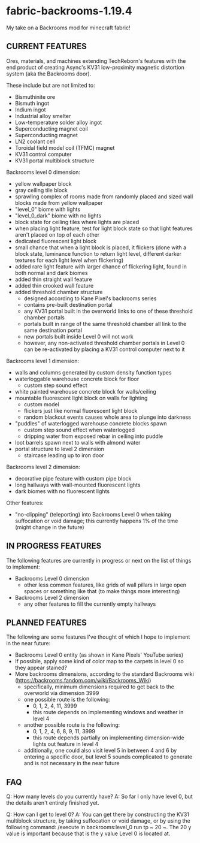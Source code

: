 # fabric-backrooms-1.19.4
My take on a Backrooms mod for minecraft fabric!

CURRENT FEATURES
----------------

Ores, materials, and machines extending TechReborn's features with the end product of creating Async's KV31 low-proximity magnetic distortion system (aka the Backrooms door).

These include but are not limited to:
  - Bismuthinite ore
  - Bismuth ingot
  - Indium ingot
  - Industrial alloy smelter
  - Low-temperature solder alloy ingot
  - Superconducting magnet coil
  - Superconducting magnet
  - LN2 coolant cell
  - Toroidal field model coil (TFMC) magnet
  - KV31 control computer
  - KV31 portal multiblock structure

Backrooms level 0 dimension:
  - yellow wallpaper block
  - gray ceiling tile block
  - sprawling complex of rooms made from randomly placed and sized wall blocks made from yellow wallpaper
  - "level_0" biome with lights
  - "level_0_dark" biome with no lights
  - block state for ceiling tiles where lights are placed
  - when placing light feature, test for light block state so that light features aren't placed on top of each other
  - dedicated fluorescent light block
  - small chance that when a light block is placed, it flickers (done with a block state, luminance function to return light level, different darker textures for each light level when flickering)
  - added rare light feature with larger chance of flickering light, found in both normal and dark biomes
  - added thin straight wall feature
  - added thin crooked wall feature
  - added threshold chamber structure
    - designed according to Kane Pixel's backrooms series
    - contains pre-built destination portal
    - any KV31 portal built in the overworld links to one of these threshold chamber portals
    - portals built in range of the same threshold chamber all link to the same destination portal
    - new portals built inside Level 0 will not work
    - however, any non-activated threshold chamber portals in Level 0 can be re-activated by placing a KV31 control computer next to it

Backrooms level 1 dimension:
- walls and columns generated by custom density function types
- waterloggable warehouse concrete block for floor
  - custom step sound effect
- white painted warehouse concrete block for walls/ceiling
- mountable fluorescent light block on walls for lighting
  - custom model
  - flickers just like normal fluorescent light block
  - random blackout events causes whole area to plunge into darkness
- "puddles" of waterlogged warehouse concrete blocks spawn
  - custom step sound effect when waterlogged
  - dripping water from exposed rebar in ceiling into puddle
- loot barrels spawn next to walls with almond water
- portal structure to level 2 dimension
  - staircase leading up to iron door

Backrooms level 2 dimension:
- decorative pipe feature with custom pipe block
- long hallways with wall-mounted fluorescent lights
- dark biomes with no fluorescent lights

Other features:
  - "no-clipping" (teleporting) into Backrooms Level 0 when taking suffocation or void damage; this currently happens 1% of the time (might change in the future)


IN PROGRESS FEATURES
--------------------

The following features are currently in progress or next on the list of things to implement:
  - Backrooms Level 0 dimension
    - other less common features, like grids of wall pillars in large open spaces or something like that (to make things more interesting)
  - Backrooms Level 2 dimension
    - any other features to fill the currently empty hallways


PLANNED FEATURES
----------------

The following are some features I've thought of which I hope to implement in the near future:
  - Backrooms Level 0 entity (as shown in Kane Pixels' YouTube series)
  - If possible, apply some kind of color map to the carpets in level 0 so they appear stained?
  - More backrooms dimensions, according to the standard Backrooms wiki (https://backrooms.fandom.com/wiki/Backrooms_Wiki)
    - specifically, minimum dimensions required to get back to the overworld via dimension 3999
    - one possible route is the following:
      - 0, 1, 2, 4, 11, 3999
      - this route depends on implementing windows and weather in level 4
    - another possible route is the following:
      - 0, 1, 2, 4, 6, 8, 9, 11, 3999
      - this route depends partially on implementing dimension-wide lights out feature in level 4
    - additionally, one could also visit level 5 in between 4 and 6 by entering a specific door, but level 5 sounds complicated to generate and is not necessary in the near future


FAQ
---

Q: How many levels do you currently have?
A: So far I only have level 0, but the details aren't entirely finished yet.

Q: How can I get to level 0?
A: You can get there by constructing the KV31 multiblock structure, by taking suffocation or void damage, or by using the following command: /execute in backrooms:level_0 run tp ~ 20 ~. The 20 y value is important because that is the y value Level 0 is located at.
